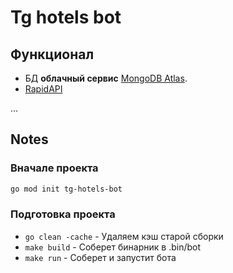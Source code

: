 # Tg hotels bot

## Функционал

- БД **облачный сервис** [MongoDB Atlas](https://www.mongodb.com/atlas/database).
- [RapidAPI](https://rapidapi.com/apidojo/api/hotels4/)

...

## Notes

### Вначале проекта 

```bash
go mod init tg-hotels-bot
```

### Подготовка проекта

- `go clean -cache` - Удаляем кэш старой сборки
- `make build`  - Соберет бинарник в .bin/bot
- `make run`    - Соберет и запустит бота
